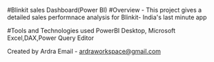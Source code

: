 #Blinkit sales Dashboard(Power BI)
#Overview - 
This project gives a detailed sales performnace analysis for Blinkit- India's last minute app

#Tools and Technologies used
PowerBI Desktop, Microsoft Excel,DAX,Power Query Editor

Created by Ardra
Email - ardraworkspace@gmail.com
